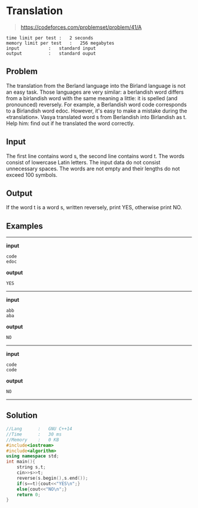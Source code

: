 # Translation

> https://codeforces.com/problemset/problem/41/A

```
time limit per test	:	2 seconds
memory limit per test	:	256 megabytes
input			:	standard input
output			:	standard ouput
```

## Problem

The translation from the Berland language into the Birland language is not an easy task. Those languages are very similar: a berlandish word differs from a birlandish word with the same meaning a little: it is spelled (and pronounced) reversely. For example, a Berlandish word code corresponds to a Birlandish word edoc. However, it's easy to make a mistake during the «translation». Vasya translated word s from Berlandish into Birlandish as t. Help him: find out if he translated the word correctly.

## Input

The first line contains word s, the second line contains word t. The words consist of lowercase Latin letters. The input data do not consist unnecessary spaces. The words are not empty and their lengths do not exceed 100 symbols.

## Output

If the word t is a word s, written reversely, print YES, otherwise print NO.

## Examples

---
**input**
```
code
edoc
```
**output**
```
YES
```
---
**input**
```
abb
aba
```
**output**
```
NO
```
---
**input**
```
code
code
```
**output**
```
NO
```
---

## Solution

```c++
//Lang		:	GNU C++14
//Time		:	30 ms
//Memory	:	0 KB
#include<iostream>
#include<algorithm>
using namespace std;
int main(){
	string s,t;
	cin>>s>>t;
	reverse(s.begin(),s.end());
	if(s==t){cout<<"YES\n";}
	else{cout<<"NO\n";}
	return 0;
}
```
